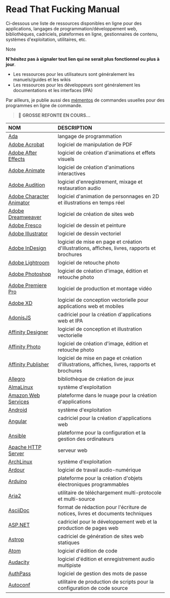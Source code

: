 # Read That Fucking Manual

Ci-dessous une liste de ressources disponibles en ligne pour des applications, langages de programmation/développement web, bibliothèques, cadriciels, plateformes en ligne, gestionnaires de contenu, systèmes d'exploitation, utilitaires, etc.

> [!NOTE]
> **N'hésitez pas à signaler tout lien qui ne serait plus fonctionnel ou plus à jour**.
> + Les ressources pour les utilisateurs sont généralement les manuels/guides et les wikis
> + Les ressources pour les développeurs sont généralement les documentations et les interfaces (IPA)

Par ailleurs, je publie aussi des [mémentos](https://github.com/jasonchampagne/FindMyDoc/tree/master/mementos) de commandes usuelles pour des programmes en ligne de commande.

> 📛 **GROSSE REFONTE EN COURS...**

|NOM|DESCRIPTION|
|:--|:--|
|[Ada](https://www.adacore.com/documentation)|langage de programmation|
|[Adobe Acrobat](https://helpx.adobe.com/fr/acrobat/user-guide.html)|logiciel de manipulation de PDF|
|[Adobe After Effects](https://helpx.adobe.com/fr/after-effects/user-guide.html)|logiciel de création d'animations et effets visuels|
|[Adobe Animate](https://helpx.adobe.com/fr/animate/user-guide.html)|logiciel de création d'animations interactives|
|[Adobe Audition](https://helpx.adobe.com/fr/audition/user-guide.html)|logiciel d'enregistrement, mixage et restauration audio|
|[Adobe Character Animator](https://helpx.adobe.com/fr/adobe-character-animator/user-guide.html)|logiciel d'animation de personnages en 2D et illustrations en temps réel|
|[Adobe Dreamweaver](https://helpx.adobe.com/fr/dreamweaver/user-guide.html)|logiciel de création de sites web|
|[Adobe Fresco](https://helpx.adobe.com/fr/fresco/user-guide.html)|logiciel de dessin et peinture|
|[Adobe Illustrator](https://helpx.adobe.com/fr/illustrator/user-guide.html)|logiciel de dessin vectoriel|
|[Adobe InDesign](https://helpx.adobe.com/fr/indesign/user-guide.html)|logiciel de mise en page et création d'illustrations, affiches, livres, rapports et brochures|
|[Adobe Lightroom](https://helpx.adobe.com/fr/lightroom-cc/user-guide.html)|logiciel de retouche photo|
|[Adobe Photoshop](https://helpx.adobe.com/fr/photoshop/user-guide.html)|logiciel de création d'image, édition et retouche photo|
|[Adobe Premiere Pro](https://helpx.adobe.com/fr/premiere-pro/user-guide.html)|logiciel de production et montage vidéo|
|[Adobe XD](https://helpx.adobe.com/fr/xd/user-guide.html)|logiciel de conception vectorielle pour applications web et mobiles|
|[AdonisJS](https://docs.adonisjs.com/guides/introduction)|cadriciel pour la création d'applications web et IPA|
|[Affinity Designer](https://affinity.serif.com/fr/learn/designer/desktop)|logiciel de conception et illustration vectorielle|
|[Affinity Photo](https://affinity.serif.com/fr/learn/photo/desktop)|logiciel de création d'image, édition et retouche photo|
|[Affinity Publisher](https://affinity.serif.com/fr/learn/publisher/desktop)|logiciel de mise en page et création d'illustrations, affiches, livres, rapports et brochures|
|[Allegro](https://www.allegro.cc/manual/5)|bibliothèque de création de jeux|
|[AlmaLinux](https://wiki.almalinux.org)|système d'exploitation|
|[Amazon Web Services](https://docs.aws.amazon.com)|plateforme dans le nuage pour la création d'applications|
|[Android](https://developer.android.com/guide)|système d'exploitation|
|[Angular](https://angular.io/docs)|cadriciel pour la création d'applications web|
|[Ansible](https://docs.ansible.com/ansible/latest/index.html)|plateforme pour la configuration et la gestion des ordinateurs|
|[Apache HTTP Server](https://httpd.apache.org/docs)|serveur web|
|[ArchLinux](https://wiki.archlinux.org/title/Main_page_(Fran%C3%A7ais))|système d'exploitation|
|[Ardour](https://manual.ardour.org/toc)|logiciel de travail audio-numérique|
|[Arduino](https://www.arduino.cc/reference)|plateforme pour la création d'objets électroniques programmables|
|[Aria2](https://aria2.github.io/manual/en/html/index.html)|utilitaire de téléchargement multi-protocole et multi-source|
|[AsciiDoc](https://docs.asciidoctor.org/asciidoc/latest)|format de rédaction pour l'écriture de notices, livres et documents techniques|
|[ASP.NET](https://learn.microsoft.com/fr-fr/aspnet/core)|cadriciel pour le développement web et la production de pages web|
|[Astrop](https://docs.astro.build/fr)|cadriciel de génération de sites web statiques|
|[Atom](https://flight-manual.atom-editor.cc)|logiciel d'édition de code|
|[Audacity](https://manual.audacityteam.org/index.html)|logiciel d'édition et enregistrement audio multipiste|
|[AuthPass](https://authpass.app/docs)|logiciel de gestion des mots de passe|
|[Autoconf](https://www.gnu.org/savannah-checkouts/gnu/autoconf/manual/autoconf-2.72/index.html)|utilitaire de production de scripts pour la configuration de code source|
